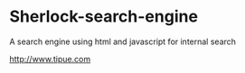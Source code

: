 # Sherlock-search-engine
A search engine using html and javascript for internal search

http://www.tipue.com
